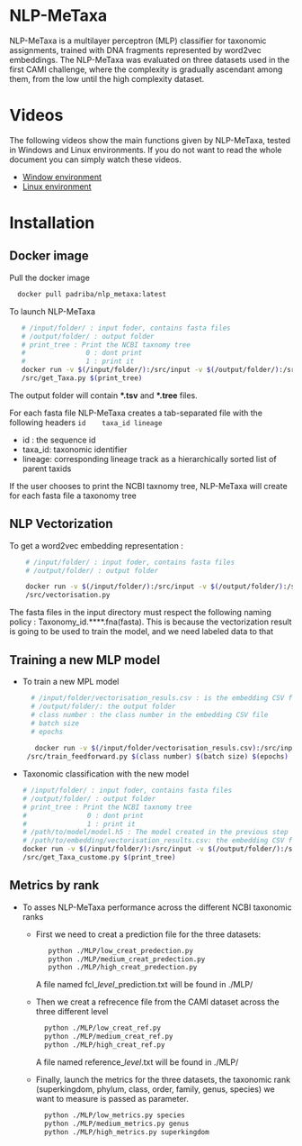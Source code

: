 # NLP-MeTaxa
NLP-MeTaxa is a multilayer perceptron (MLP) classifier for taxonomic assignments, trained with DNA fragments represented by word2vec embeddings.
The NLP-MeTaxa was evaluated on three datasets used in the first CAMI challenge, where the complexity is gradually ascendant among them, from the low until the high complexity dataset.
# Videos

The following videos show the main functions given by NLP-MeTaxa, tested in Windows and Linux environments. If you do not want to read the whole document you can simply watch  these videos.
- [Window environment](https://dl.dropbox.com/s/95w0jmux2ep3c0p/video_wind_last.mp4?dl=1)
- [Linux environment](https://dl.dropbox.com/s/8g6vnh67y5whlxm/video_linux_last.mp4?dl=1)

# Installation
   ## Docker image
   Pull the docker image
   
   ```sh
     docker pull padriba/nlp_metaxa:latest
   ```
   To launch NLP-MeTaxa
   ```sh
      # /input/folder/ : input foder, contains fasta files
      # /output/folder/ : output folder
      # print_tree : Print the NCBI taxnomy tree
      #               0 : dont print
      #               1 : print it
      docker run -v $(/input/folder/):/src/input -v $(/output/folder/):/src/output -t padriba/nlp_metaxa python3       
      /src/get_Taxa.py $(print_tree)

   ```
   The output folder will contain __*.tsv__  and __*.tree__ files.
   
   For each fasta file NLP-MeTaxa creates a tab-separated file with the following headers ``` id	taxa_id	lineage ```
   
   - id : the sequence id
   - taxa_id: taxonomic identifier
   - lineage: corresponding lineage track as a hierarchically sorted list of parent taxids
      
   If the user chooses to print the NCBI taxnomy tree, NLP-MeTaxa will create for each fasta file a taxonomy tree
     
  ## NLP Vectorization
  To get a word2vec embedding representation :
   
  ```sh
      # /input/folder/ : input foder, contains fasta files
      # /output/folder/ : output folder

      docker run -v $(/input/folder/):/src/input -v $(/output/folder/):/src/output -t padriba/nlp_metaxa python3       
      /src/vectorisation.py
   ```
   The fasta files in the input directory must respect the following naming policy : Taxonomy_id.****.fna(fasta).
   This is because the vectorization result is going to be used to train the model, and we need labeled data to that

   
   
      
     
  ## Training a new MLP model
   - To train a new MPL model
    
       ```sh
         # /input/folder/vectorisation_resuls.csv : is the embedding CSV file created in the previous step
         # /output/folder/: the output folder
         # class number : the class number in the embedding CSV file
         # batch size
         # epochs
         
          docker run -v $(/input/folder/vectorisation_resuls.csv):/src/input/vectorisation_results.csv -v $(/output/folder/):/src/output -t padriba/nlp_metaxa python3       
        /src/train_feedforward.py $(class number) $(batch size) $(epochs)
        ```
   - Taxonomic classification with the new model    
      ```sh
      # /input/folder/ : input foder, contains fasta files
      # /output/folder/ : output folder
      # print_tree : Print the NCBI taxnomy tree
      #               0 : dont print
      #               1 : print it
      # /path/to/model/model.h5 : The model created in the previous step
      # /path/to/embedding/vectorisation_results.csv: the embedding CSV file
      docker run -v $(/input/folder/):/src/input -v $(/output/folder/):/src/output -v $(/path/to/model/model.h5):/src/model.h5 -v     $(/path/to/embedding/vectorisation_results.csv):/src/vectorisation_results.csv -t padriba/nlp_metaxa python3       
      /src/get_Taxa_custome.py $(print_tree)

     ```

  ## Metrics by rank
  
  - To asses NLP-MeTaxa performance across the different NCBI taxonomic ranks 
    *  First we need to creat a prediction file for the three datasets:
       ```sh
          python ./MLP/low_creat_predection.py
          python ./MLP/medium_creat_predection.py
          python ./MLP/high_creat_predection.py
        ```
       A file named fcl_$level$_prediction.txt will be found in ./MLP/
       
    * Then we creat a refrecence file from the CAMI dataset across the three different level
    
        ```sh
          python ./MLP/low_creat_ref.py
          python ./MLP/medium_creat_ref.py
          python ./MLP/high_creat_ref.py
        ```
        
        A file named reference_$level$.txt will be found in ./MLP/
        
     * Finally, launch the metrics for the three datasets, the taxonomic rank (superkingdom, phylum, class, order, family, genus, species) we want to measure is passed as parameter.
        ```sh
          python ./MLP/low_metrics.py species
          python ./MLP/medium_metrics.py genus
          python ./MLP/high_metrics.py superkingdom
        ```
     
